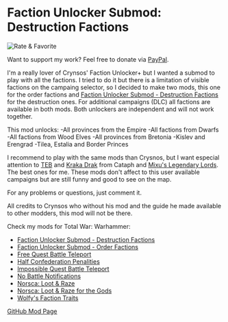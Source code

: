 # Faction Unlocker Submod: Destruction Factions

![Rate & Favorite](https://i.imgur.com/fVVaDCS.gif)

Want to support my work? Feel free to donate via
[PayPal](paypal.me/echaravolar).

I'm a really lover of Crynsos' Faction Unlocker+ but I wanted a submod to play
with all the factions. I tried to do it but there is a limitation of visible
factions on the campaing selector, so I decided to make two mods, this one for
the order factions and [Faction Unlocker Submod - Destruction Factions](http://steamcommunity.com/sharedfiles/filedetails/?id=1105739137) for the
destruction ones. For additional campaigns (DLC) all factions are available in
both mods. Both unlockers are independent and will not work together.

This mod unlocks:
-All provinces from the Empire
-All factions from Dwarfs
-All factions from Wood Elves
-All provinces from Bretonia
-Kislev and Erengrad
-Tilea, Estalia and Border Princes

I recommend to play with the same mods than Crysnos, but I want especial
attention to [TEB](https://steamcommunity.com/sharedfiles/filedetails/?id=708051537)
and [Kraka Drak](https://steamcommunity.com/sharedfiles/filedetails/?id=765204760)
from Cataph and [Mixu's Legendary Lords](https://steamcommunity.com/sharedfiles/filedetails/?id=904487915).
The best ones for me. These mods don't affect to this user available campaigns
but are still funny and good to see on the map.

For any problems or questions, just comment it.

All credits to Crynsos who without his mod and the guide he made available to
other modders, this mod will not be there.

Check my mods for Total War: Warhammer:

* [Faction Unlocker Submod - Destruction Factions](http://steamcommunity.com/sharedfiles/filedetails/?id=1105739137)
* [Faction Unlocker Submod - Order Factions](http://steamcommunity.com/sharedfiles/filedetails/?id=1105739425)
* [Free Quest Battle Teleport](http://steamcommunity.com/sharedfiles/filedetails/?id=1118166368)
* [Half Confederation Penalities](http://steamcommunity.com/sharedfiles/filedetails/?id=1132916263)
* [Impossible Quest Battle Teleport](https://steamcommunity.com/sharedfiles/filedetails/?id=1118164395)
* [No Battle Notifications](http://steamcommunity.com/sharedfiles/filedetails/?id=1132916287)
* [Norsca: Loot & Raze](https://steamcommunity.com/sharedfiles/filedetails/?id=1118362434)
* [Norsca: Loot & Raze for the Gods](https://steamcommunity.com/sharedfiles/filedetails/?id=1118471309)
* [Wolfy's Faction Traits](http://steamcommunity.com/sharedfiles/filedetails/?id=1107494226)

[GitHub Mod Page](https://github.com/msolefonte/tww-mods-collection/mods/faction-unlocker-submod-destruction-factions)
